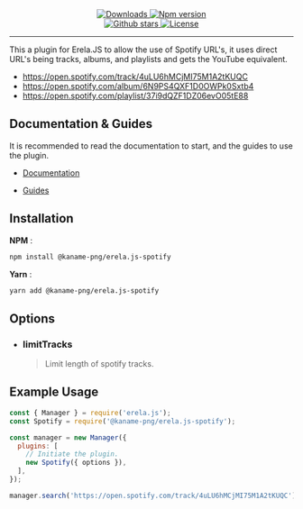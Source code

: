 <div align = "center">
<a href="https://www.npmjs.com/package/@kaname-png/erela.js-spotify">
<img src="https://img.shields.io/npm/dt/@kaname-png/erela.js-spotify?color=CC3534&logo=npm&style=for-the-badge" alt="Downloads">
</a>

<a href="https://www.npmjs.com/package/@kaname-png/erela.js-spotify">
<img src="https://img.shields.io/npm/v/@kaname-png/erela.js-spotify?color=red&label=Version&logo=npm&style=for-the-badge" alt="Npm version">
</a>

<br>

<a href="https://github.com/kaname-png/erela.js-spotify/stargazers">
<img src="https://img.shields.io/github/stars/kaname-png/erela.js-spotify?color=333&logo=github&style=for-the-badge" alt="Github stars">
</a>

<a href="https://github.com/kaname-png/erela.js-spotify/blob/master/LICENSE">
<img src="https://img.shields.io/github/license/kaname-png/erela.js-spotify?color=6e5494&logo=github&style=for-the-badge" alt="License">
</a>
<hr>
</div>

This a plugin for Erela.JS to allow the use of Spotify URL's, it uses direct URL's being tracks, albums, and playlists and gets the YouTube equivalent.

- https://open.spotify.com/track/4uLU6hMCjMI75M1A2tKUQC
- https://open.spotify.com/album/6N9PS4QXF1D0OWPk0Sxtb4
- https://open.spotify.com/playlist/37i9dQZF1DZ06evO05tE88

## Documentation & Guides

It is recommended to read the documentation to start, and the guides to use the plugin.

- [Documentation](http://projects.solaris.codes/erelajs/docs/gettingstarted.html 'Erela.js Documentation')

- [Guides](http://projects.solaris.codes/erelajs/guides/introduction.html 'Erela.js Guides')

## Installation

**NPM** :

```sh
npm install @kaname-png/erela.js-spotify
```

**Yarn** :

```sh
yarn add @kaname-png/erela.js-spotify
```

## Options

- ### limitTracks
  > Limit length of spotify tracks.

## Example Usage

```javascript
const { Manager } = require('erela.js');
const Spotify = require('@kaname-png/erela.js-spotify');

const manager = new Manager({
  plugins: [
    // Initiate the plugin.
    new Spotify({ options }),
  ],
});

manager.search('https://open.spotify.com/track/4uLU6hMCjMI75M1A2tKUQC');
```
